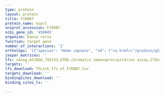```yaml
---
type: protein
layout: protein
title: F1R8B7
protein_name: eipr1
uniprot_accession: F1R8B7
ncbi_gene_id: '450045'
organism: Danio rerio
function: target gene
number_of_interactions: '1'
orthologs: '[{"species": "Homo sapiens", "id": ["<a href=\"/protein/q53hc9\">Q53HC9</a>"]}, {"species": "Mus musculus", "id": ["<a href=\"/protein/q8k0g5\">Q8K0G5</a>"]}, {"species": "Rattus norvegicus", "id": ["<a href=\"/protein/f1lnx7\">F1LNX7</a>"]}, {"species": "Drosophila melanogaster", "id": ["<a href=\"/protein/q9vty5\">Q9VTY5</a>"]}, {"species": "Caenorhabditis elegans", "id": ["Q9U1Q0"]}]'
jaspar_matrices: ''
tfs: nanog,A5JNG8,792333,GTRD,chromatin immunoprecipitation assay,27924024%5Buid%5D,No
targets: ''
tfs_download: TFLink_tfs_of_F1R8B7.tsv
targets_download: ''
bindingSites_download: ''
binding_sites_ls: ''

---
```

